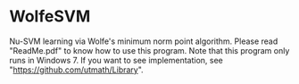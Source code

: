# WolfeSVM
Nu-SVM learning via Wolfe's minimum norm point algorithm.
Please read "ReadMe.pdf" to know how to use this program.
Note that this program only runs in Windows 7.
If you want to see implementation, see "https://github.com/utmath/Library".
